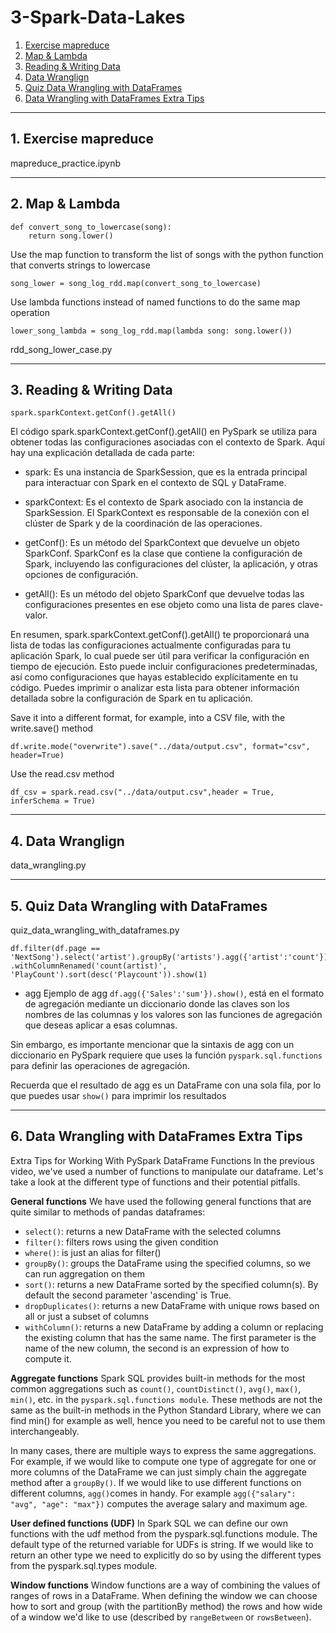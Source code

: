 # 3-Spark-Data-Lakes
1. [Exercise mapreduce](#schema1)
2. [Map & Lambda](#schema2)
3. [Reading & Writing Data](#schema3)
4. [Data Wranglign](#schema4)
5. [Quiz Data Wrangling with DataFrames](#schema5)
6. [Data Wrangling with DataFrames Extra Tips](#schema6)

<hr>
<a name='schema1'></a>

## 1. Exercise mapreduce
mapreduce_practice.ipynb

<hr>
<a name='schema2'></a>

## 2. Map & Lambda
```
def convert_song_to_lowercase(song):
    return song.lower()
``` 

Use the map function to transform the list of songs with the python function that converts strings to lowercase
```
song_lower = song_log_rdd.map(convert_song_to_lowercase)
```
Use lambda functions instead of named functions to do the same map operation
```
lower_song_lambda = song_log_rdd.map(lambda song: song.lower())
```
rdd_song_lower_case.py

<hr>
<a name='schema3'></a>

## 3. Reading & Writing Data

```
spark.sparkContext.getConf().getAll()
```

El código spark.sparkContext.getConf().getAll() en PySpark se utiliza para obtener todas las configuraciones asociadas 
con el contexto de Spark. Aquí hay una explicación detallada de cada parte:

- spark: Es una instancia de SparkSession, que es la entrada principal para interactuar con Spark en el contexto de SQL 
y DataFrame.

- sparkContext: Es el contexto de Spark asociado con la instancia de SparkSession. El SparkContext es responsable de 
la conexión con el clúster de Spark y de la coordinación de las operaciones.

- getConf(): Es un método del SparkContext que devuelve un objeto SparkConf. SparkConf es la clase que contiene 
la configuración de Spark, incluyendo las configuraciones del clúster, la aplicación, y otras opciones de configuración.

- getAll(): Es un método del objeto SparkConf que devuelve todas las configuraciones presentes en ese objeto 
como una lista de pares clave-valor.

En resumen, spark.sparkContext.getConf().getAll() te proporcionará una lista de todas las configuraciones actualmente 
configuradas para tu aplicación Spark, lo cual puede ser útil para verificar la configuración en tiempo de ejecución. 
Esto puede incluir configuraciones predeterminadas, así como configuraciones que hayas establecido explícitamente en 
tu código. Puedes imprimir o analizar esta lista para obtener información detallada sobre la configuración de Spark en 
tu aplicación.


Save it into a different format, for example, into a CSV file, with the write.save() method
```
df.write.mode("overwrite").save("../data/output.csv", format="csv", header=True)
```

Use the read.csv method
```
df_csv = spark.read.csv("../data/output.csv",header = True, inferSchema = True)
```
<hr>
<a name='schema4'></a>

## 4. Data Wranglign

data_wrangling.py

<hr>
<a name='schema5'></a>

## 5. Quiz Data Wrangling with DataFrames

quiz_data_wrangling_with_dataframes.py

```
df.filter(df.page == 'NextSong').select('artist').groupBy('artists').agg({'artist':'count'})\
.withColumnRenamed('count(artist)', 'PlayCount').sort(desc('Playcount')).show(1)
```

- agg
Ejemplo de agg `df.agg({'Sales':'sum'}).show()`, está en el formato de agregación mediante 
un diccionario donde las claves son los nombres de las columnas y los valores son las funciones de agregación 
que deseas aplicar a esas columnas.

Sin embargo, es importante mencionar que la sintaxis de agg con un diccionario en PySpark requiere que uses 
la función `pyspark.sql.functions`  para definir las operaciones de agregación.

Recuerda que el resultado de agg es un DataFrame con una sola fila, por lo que puedes usar `show()` 
para imprimir los resultados



<hr>
<a name='schema6'></a>

## 6. Data Wrangling with DataFrames Extra Tips

Extra Tips for Working With PySpark DataFrame Functions
In the previous video, we've used a number of functions to manipulate our dataframe. Let's take a look at the 
different type of functions and their potential pitfalls.

**General functions**
We have used the following general functions that are quite similar to methods of pandas dataframes:


- `select()`: returns a new DataFrame with the selected columns
- `filter()`: filters rows using the given condition
- `where()`: is just an alias for filter()
- `groupBy()`: groups the DataFrame using the specified columns, so we can run aggregation on them
- `sort()`: returns a new DataFrame sorted by the specified column(s). By default the second parameter 'ascending' 
is True.
- `dropDuplicates()`: returns a new DataFrame with unique rows based on all or just a subset of columns
- `withColumn()`: returns a new DataFrame by adding a column or replacing the existing column that has the same name. 
The first parameter is the name of the new column, the second is an expression of how to compute it.

**Aggregate functions**
Spark SQL provides built-in methods for the most common aggregations such as `count()`, `countDistinct()`, 
`avg()`, `max()`, `min()`, etc. in the `pyspark.sql.functions module`. These methods are not the same as the 
built-in methods in the Python Standard Library, where we can find min() for example as well, hence you need to be 
careful not to use them interchangeably.

In many cases, there are multiple ways to express the same aggregations. For example, if we would like to compute 
one type of aggregate for one or more columns of the DataFrame we can just simply chain the aggregate method after 
a `groupBy()`. If we would like to use different functions on different columns, `agg()`comes in handy. 
For example `agg({"salary": "avg", "age": "max"})` computes the average salary and maximum age.

**User defined functions (UDF)**
In Spark SQL we can define our own functions with the udf method from the pyspark.sql.functions module. 
The default type of the returned variable for UDFs is string. If we would like to return an other type we need to 
explicitly do so by using the different types from the pyspark.sql.types module.

**Window functions**
Window functions are a way of combining the values of ranges of rows in a DataFrame. When defining the window we 
can choose how to sort and group (with the partitionBy method) the rows and how wide of a window we'd like to use 
(described by `rangeBetween` or `rowsBetween`).